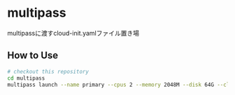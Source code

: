 # multipass

multipassに渡すcloud-init.yamlファイル置き場

## How to Use

```bash
# checkout this repository
cd multipass
multipass launch --name primary --cpus 2 --memory 2048M --disk 64G --cloud-init ./cloud-config.yaml 20.04
```
